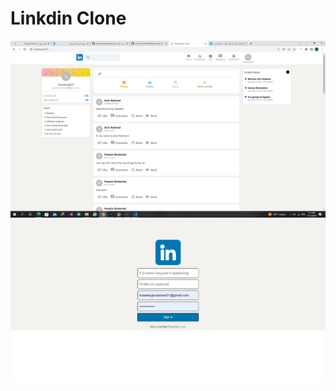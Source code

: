 # Linkdin Clone

<img src="https://github.com/HosseinGholamian/Linkdin-Clone/blob/main/img1.png?raw=true" />
<img src="https://github.com/HosseinGholamian/Linkdin-Clone/blob/main/img2.jpeg?raw=true" />
